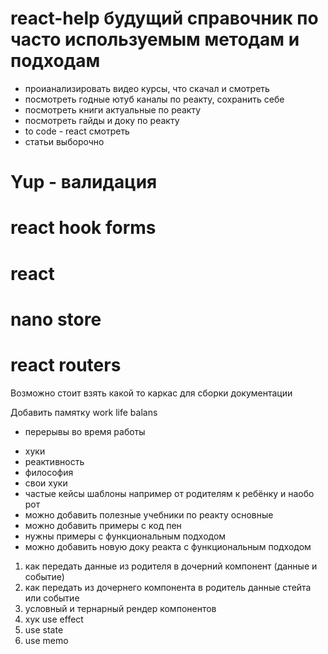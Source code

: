 # react-help будущий справочник по часто используемым методам и подходам

- проианализировать видео курсы, что скачал и смотреть
- посмотреть годные ютуб каналы по реакту, сохранить себе
- посмотреть книги актуальные по реакту
- посмотреть гайды и доку по реакту
- to code - react смотреть
- статьи выборочно


# Yup - валидация
# react hook forms
# react
# nano store
# react routers

Возможно стоит взять какой то каркас для сборки документации 

Добавить памятку work life balans
+ перерывы во время работы 

- хуки
- реактивность 
- философия
- свои хуки
- частые кейсы шаблоны  например от родителям к ребёнку и наобо
рот
- можно добавить полезные учебники по реакту основные
- можно добавить примеры с код пен
- нужны примеры с функциональным подходом
- можно добавить новую доку реакта с функциональным подходом


1. как передать данные из родителя в дочерний компонент (данные и событие)
2. как передать из дочернего компонента в родитель данные стейта или событие
3. условный и тернарный рендер компонентов
4. хук use effect
5. use state 
6. use memo
